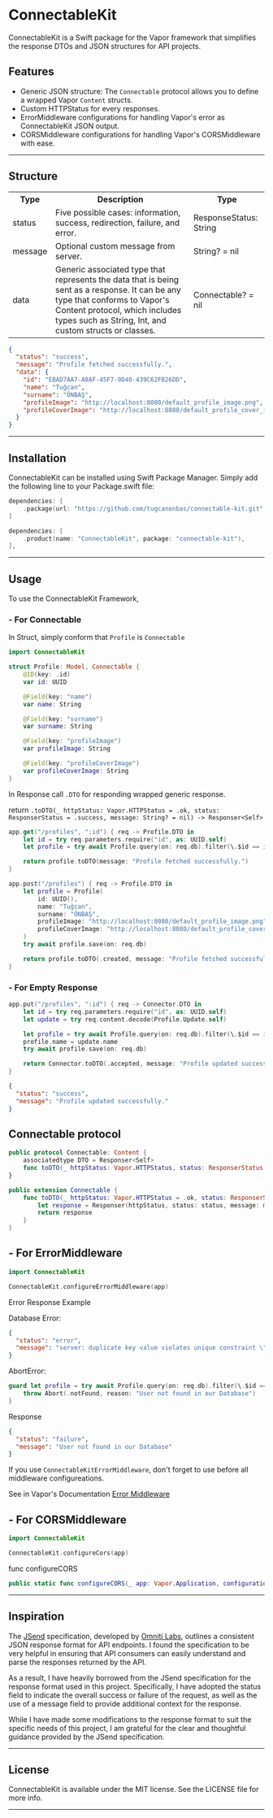 # ConnectableKit

ConnectableKit is a Swift package for the Vapor framework that simplifies the response DTOs and JSON structures for API projects.

## Features

- Generic JSON structure: The `Connectable` protocol allows you to define a wrapped Vapor `Content` structs.
- Custom HTTPStatus for every responses.
- ErrorMiddleware configurations for handling Vapor's error as ConnectableKit JSON output.
- CORSMiddleware configurations for handling Vapor's CORSMiddleware with ease.

---

## Structure

<table>
<tr><th>Type</td><th>Description</th><th>Type</th></tr>
<tr><td>status</td><td>Five possible cases: information, success, redirection, failure, and error.</td><td>ResponseStatus: String</td></tr>
<tr><td>message</td><td>Optional custom message from server.</td><td>String? = nil</td></tr>
<tr><td>data</td><td>Generic associated type that represents the data that is being sent as a response. It can be any type that conforms to Vapor's Content protocol, which includes types such as String, Int, and custom structs or classes.</td><td>Connectable? = nil</td></tr>
</table>

```json
{
  "status": "success",
  "message": "Profile fetched successfully.",
  "data": {
    "id": "EBAD7AA7-A0AF-45F7-9D40-439C62FB26DD",
    "name": "Tuğcan",
    "surname": "ÖNBAŞ",
    "profileImage": "http://localhost:8080/default_profile_image.png",
    "profileCoverImage": "http://localhost:8080/default_profile_cover_image.png"
  }
}
```

---

## Installation

ConnectableKit can be installed using Swift Package Manager. Simply add the following line to your Package.swift file:

```swift
dependencies: [
    .package(url: "https://github.com/tugcanonbas/connectable-kit.git", from: "1.0.0")
]
```

```swift
dependencies: [
    .product(name: "ConnectableKit", package: "connectable-kit"),
],
```

---

## Usage

To use the ConnectableKit Framework,

### - For Connectable

In Struct, simply conform that `Profile` is `Connectable`

```swift
import ConnectableKit

struct Profile: Model, Connectable {
    @ID(key: .id)
    var id: UUID

    @Field(key: "name")
    var name: String

    @Field(key: "surname")
    var surname: String

    @Field(key: "profileImage")
    var profileImage: String

    @Field(key: "profileCoverImage")
    var profileCoverImage: String
}
```

In Response call `.DTO` for responding wrapped generic response.

return `.toDTO(_ httpStatus: Vapor.HTTPStatus = .ok, status: ResponserStatus = .success, message: String? = nil) -> Responser<Self>`

```swift
app.get("/profiles", ":id") { req -> Profile.DTO in
    let id = try req.parameters.require("id", as: UUID.self)
    let profile = try await Profile.query(on: req.db).filter(\.$id == id).first()!

    return profile.toDTO(message: "Profile fetched successfully.")
}
```

```swift
app.post("/profiles") { req -> Profile.DTO in
    let profile = Profile(
        id: UUID(),
        name: "Tuğcan",
        surname: "ÖNBAŞ",
        profileImage: "http://localhost:8080/default_profile_image.png",
        profileCoverImage: "http://localhost:8080/default_profile_cover_image.png"
    )
    try await profile.save(on: req.db)

    return profile.toDTO(.created, message: "Profile fetched successfully.")
}
```

### - For Empty Response

```swift
app.put("/profiles", ":id") { req -> Connector.DTO in
    let id = try req.parameters.require("id", as: UUID.self)
    let update = try req.content.decode(Profile.Update.self)

    let profile = try await Profile.query(on: req.db).filter(\.$id == id).first()!
    profile.name = update.name
    try await profile.save(on: req.db)

    return Connector.toDTO(.accepted, message: "Profile updated successfully.")
}
```

```json
{
  "status": "success",
  "message": "Profile updated successfully."
}
```

## Connectable protocol

```swift
public protocol Connectable: Content {
    associatedtype DTO = Responser<Self>
    func toDTO(_ httpStatus: Vapor.HTTPStatus, status: ResponserStatus, message: String?) -> Responser<Self>
}

public extension Connectable {
    func toDTO(_ httpStatus: Vapor.HTTPStatus = .ok, status: ResponserStatus = .success, message: String? = nil) -> Responser<Self> {
        let response = Responser(httpStatus, status: status, message: message, data: self)
        return response
    }
}
```

## - For ErrorMiddleware

```swift
import ConnectableKit
```

```swift
ConnectableKit.configureErrorMiddleware(app)
```

Error Response Example

Database Error:

```json
{
  "status": "error",
  "message": "server: duplicate key value violates unique constraint \"uq:users.username\" (_bt_check_unique)"
}
```

AbortError:

```swift
guard let profile = try await Profile.query(on: req.db).filter(\.$id == id).first() else {
    throw Abort(.notFound, reason: "User not found in our Database")
}
```

Response

```json
{
  "status": "failure",
  "message": "User not found in our Database"
}
```

If you use `ConnectableKitErrorMiddleware`, don't forget to use before all middleware configureations.

See in Vapor's Documentation [Error Middleware](https://docs.vapor.codes/basics/errors/?h=error#error-middleware)

## - For CORSMiddleware

```swift
import ConnectableKit
```

```swift
ConnectableKit.configureCors(app)
```

func configureCORS

```swift
public static func configureCORS(_ app: Vapor.Application, configuration: Vapor.CORSMiddleware.Configuration? = nil)
```

---

## Inspiration

The [JSend](https://github.com/omniti-labs/jsend) specification, developed by [Omniti Labs](https://github.com/omniti-labs), outlines a consistent JSON response format for API endpoints. I found the specification to be very helpful in ensuring that API consumers can easily understand and parse the responses returned by the API.

As a result, I have heavily borrowed from the JSend specification for the response format used in this project. Specifically, I have adopted the status field to indicate the overall success or failure of the request, as well as the use of a message field to provide additional context for the response.

While I have made some modifications to the response format to suit the specific needs of this project, I am grateful for the clear and thoughtful guidance provided by the JSend specification.

---

## License

ConnectableKit is available under the MIT license. See the LICENSE file for more info.

---
